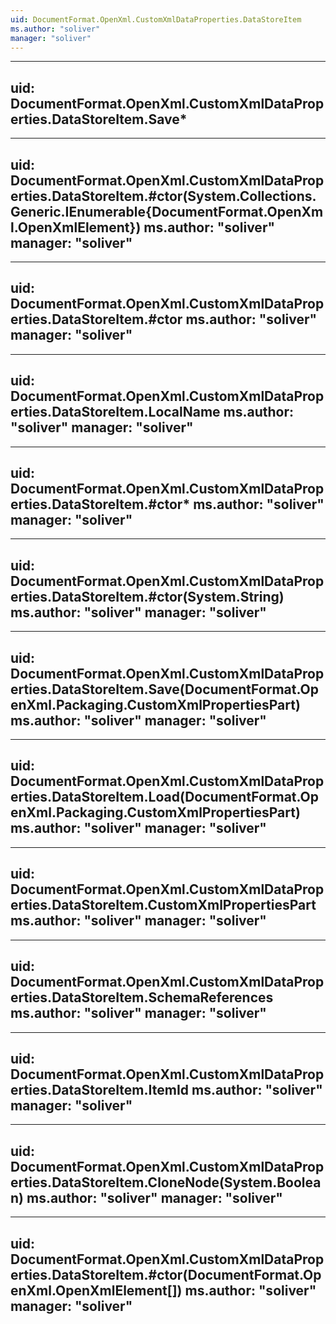 ```yaml
---
uid: DocumentFormat.OpenXml.CustomXmlDataProperties.DataStoreItem
ms.author: "soliver"
manager: "soliver"
---
```


---
uid: DocumentFormat.OpenXml.CustomXmlDataProperties.DataStoreItem.Save*
---

---
uid: DocumentFormat.OpenXml.CustomXmlDataProperties.DataStoreItem.#ctor(System.Collections.Generic.IEnumerable{DocumentFormat.OpenXml.OpenXmlElement})
ms.author: "soliver"
manager: "soliver"
---

---
uid: DocumentFormat.OpenXml.CustomXmlDataProperties.DataStoreItem.#ctor
ms.author: "soliver"
manager: "soliver"
---

---
uid: DocumentFormat.OpenXml.CustomXmlDataProperties.DataStoreItem.LocalName
ms.author: "soliver"
manager: "soliver"
---

---
uid: DocumentFormat.OpenXml.CustomXmlDataProperties.DataStoreItem.#ctor*
ms.author: "soliver"
manager: "soliver"
---

---
uid: DocumentFormat.OpenXml.CustomXmlDataProperties.DataStoreItem.#ctor(System.String)
ms.author: "soliver"
manager: "soliver"
---

---
uid: DocumentFormat.OpenXml.CustomXmlDataProperties.DataStoreItem.Save(DocumentFormat.OpenXml.Packaging.CustomXmlPropertiesPart)
ms.author: "soliver"
manager: "soliver"
---

---
uid: DocumentFormat.OpenXml.CustomXmlDataProperties.DataStoreItem.Load(DocumentFormat.OpenXml.Packaging.CustomXmlPropertiesPart)
ms.author: "soliver"
manager: "soliver"
---

---
uid: DocumentFormat.OpenXml.CustomXmlDataProperties.DataStoreItem.CustomXmlPropertiesPart
ms.author: "soliver"
manager: "soliver"
---

---
uid: DocumentFormat.OpenXml.CustomXmlDataProperties.DataStoreItem.SchemaReferences
ms.author: "soliver"
manager: "soliver"
---

---
uid: DocumentFormat.OpenXml.CustomXmlDataProperties.DataStoreItem.ItemId
ms.author: "soliver"
manager: "soliver"
---

---
uid: DocumentFormat.OpenXml.CustomXmlDataProperties.DataStoreItem.CloneNode(System.Boolean)
ms.author: "soliver"
manager: "soliver"
---

---
uid: DocumentFormat.OpenXml.CustomXmlDataProperties.DataStoreItem.#ctor(DocumentFormat.OpenXml.OpenXmlElement[])
ms.author: "soliver"
manager: "soliver"
---
